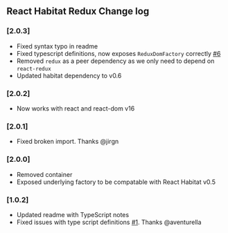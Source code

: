 ## React Habitat Redux Change log

### [2.0.3]

- Fixed syntax typo in readme
- Fixed typescript definitions, now exposes `ReduxDomFactory` correctly [#6](https://github.com/DeloitteDigitalAPAC/react-habitat-redux/issues/6)
- Removed `redux` as a peer dependency as we only need to depend on `react-redux`
- Updated habitat dependency to v0.6

### [2.0.2]

- Now works with react and react-dom v16

### [2.0.1]

- Fixed broken import. Thanks @jirgn

### [2.0.0]

- Removed container
- Exposed underlying factory to be compatable with React Habitat v0.5

### [1.0.2]

- Updated readme with TypeScript notes
- Fixed issues with type script definitions [#1](https://github.com/DeloitteDigitalAPAC/react-habitat-redux/issues/1). Thanks @aventurella
